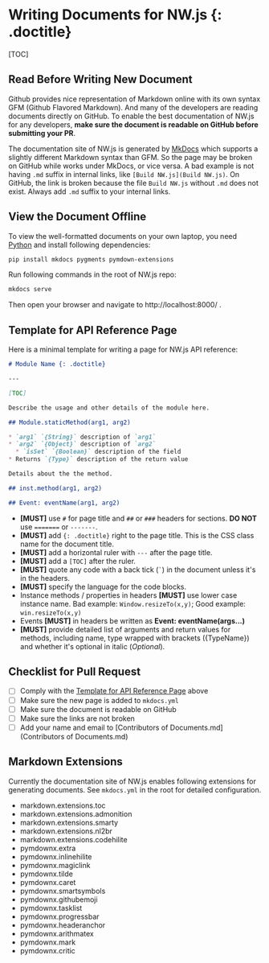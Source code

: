 # Writing Documents for NW.js {: .doctitle}

[TOC]

## Read Before Writing New Document

Github provides nice representation of Markdown online with its own syntax GFM (Github Flavored Markdown). And many of the developers are reading documents directly on GitHub. To enable the best documentation of NW.js for any developers, **make sure the document is readable on GitHub before submitting your PR**.

The documentation site of NW.js is generated by [MkDocs](http://www.mkdocs.org/) which supports a slightly different Markdown syntax than GFM. So the page may be broken on GitHub while works under MkDocs, or vice versa.
A bad example is not having `.md` suffix in internal links, like `[Build NW.js](Build NW.js)`. On GitHub, the link is broken because the file `Build NW.js` without `.md` does not exist. Always add `.md` suffix to your internal links.

## View the Document Offline
To view the well-formatted documents on your own laptop, you need [Python](https://www.python.org/) and install following dependencies:
```bash
pip install mkdocs pygments pymdown-extensions
```
Run following commands in the root of NW.js repo:
```bash
mkdocs serve
```
Then open your browser and navigate to http://localhost:8000/ .

## Template for API Reference Page

Here is a minimal template for writing a page for NW.js API reference:
```markdown
# Module Name {: .doctitle}

---

[TOC]

Describe the usage and other details of the module here.

## Module.staticMethod(arg1, arg2)

* `arg1` `{String}` description of `arg1`
* `arg2` `{Object}` description of `arg2`
  * `isSet` `{Boolean}` description of the field
* Returns `{Type}` description of the return value

Details about the the method.

## inst.method(arg1, arg2)

## Event: eventName(arg1, arg2)
```

* **[MUST]** use `#` for page title and `##` or `###` headers for sections. **DO NOT** use `=======` or `-------`.
* **[MUST]** add `{: .doctitle}` right to the page title. This is the CSS class name for the document title.
* **[MUST]** add a horizontal ruler with `---` after the page title.
* **[MUST]** add a `[TOC]` after the ruler.
* **[MUST]** quote any code with a back tick (`` ` ``) in the document unless it's in the headers.
* **[MUST]** specify the language for the code blocks.
* Instance methods / properties in headers **[MUST]** use lower case instance name. Bad example: `Window.resizeTo(x,y)`; Good example: `win.resizeTo(x,y)`
* Events **[MUST]** in headers be written as **Event: eventName(args...)**
* **[MUST]** provide detailed list of arguments and return values for methods, including name, type wrapped with brackets ({TypeName}) and whether it's optional in italic (_Optional_).

## Checklist for Pull Request

* [ ] Comply with the [Template for API Reference Page](#template-for-api-reference-page) above
* [ ] Make sure the new page is added to `mkdocs.yml`
* [ ] Make sure the document is readable on GitHub
* [ ] Make sure the links are not broken
* [ ] Add your name and email to [Contributors of Documents.md](Contributors of Documents.md)

## Markdown Extensions
Currently the documentation site of NW.js enables following extensions for generating documents. See `mkdocs.yml` in the root for detailed configuration.

* markdown.extensions.toc
* markdown.extensions.admonition
* markdown.extensions.smarty
* markdown.extensions.nl2br
* markdown.extensions.codehilite
* pymdownx.extra
* pymdownx.inlinehilite
* pymdownx.magiclink
* pymdownx.tilde
* pymdownx.caret
* pymdownx.smartsymbols
* pymdownx.githubemoji
* pymdownx.tasklist
* pymdownx.progressbar
* pymdownx.headeranchor
* pymdownx.arithmatex
* pymdownx.mark
* pymdownx.critic


